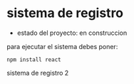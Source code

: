 <h1>sistema de registro</h1>

- estado del proyecto: en construccion

para ejecutar el sistema debes poner:

```npm install react```

sistema de registro 2
